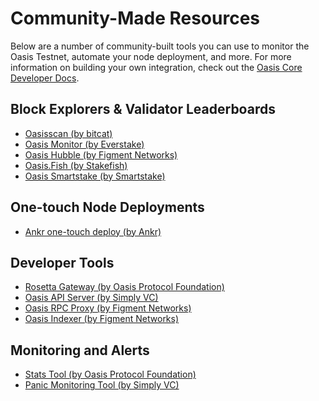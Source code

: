 # Community-Made Resources

Below are a number of community-built tools you can use to monitor
the Oasis Testnet, automate your node deployment, and more. For more information
on building your own integration, check out the [Oasis Core Developer Docs].

[Oasis Core Developer Docs]:
  https://github.com/oasisprotocol/oasis-core/blob/master/docs/index.md

## Block Explorers & Validator Leaderboards

- [Oasisscan (by bitcat)](https://oasisscan.com/)
- [Oasis Monitor (by Everstake)](https://oasismonitor.com/)
- [Oasis Hubble (by Figment Networks)](https://hubble.figment.network/oasis/chains/amber)
- [Oasis.Fish (by Stakefish)](https://oasis.fish/leaderboard/)
- [Oasis Smartstake (by Smartstake)](https://oasis.smartstake.io/)

## One-touch Node Deployments

- [Ankr one-touch deploy (by Ankr)](https://app.ankr.com/apps/deploy?name=oasis-validator&repository=stable&type=chart&version=20.6&appversion=20.6)

## Developer Tools

- [Rosetta Gateway (by Oasis Protocol Foundation)](https://github.com/oasisprotocol/oasis-core-rosetta-gateway)
- [Oasis API Server (by Simply VC)](https://github.com/SimplyVC/oasis_api_server)
- [Oasis RPC Proxy (by Figment Networks)](https://github.com/figment-networks/oasis-rpc-proxy)
- [Oasis Indexer (by Figment Networks)](https://github.com/figment-networks/oasishub-indexer)

## Monitoring and Alerts

- [Stats Tool (by Oasis Protocol Foundation)](https://github.com/oasisprotocol/oasis-core/tree/master/go/extra/stats)
- [Panic Monitoring Tool (by Simply VC)](https://github.com/SimplyVC/panic_oasis)
